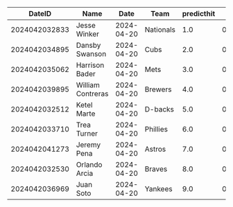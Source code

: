 DateID         |  Name               |  Date        |  Team       |  predicthit  |  predicthitproba     |  hitbool  |  Last7DaysAVG  |  Last15DaysAVG  |  Last30DaysAVG
---------------|---------------------|--------------|-------------|--------------|----------------------|-----------|----------------|-----------------|---------------
2024042032833  |  Jesse Winker       |  2024-04-20  |  Nationals  |  1.0         |  0.6172437966396861  |  False    |  0.318         |  0.318          |  0.345
2024042034895  |  Dansby Swanson     |  2024-04-20  |  Cubs       |  2.0         |  0.6171100828893836  |  False    |  0.269         |  0.235          |  0.254
2024042035062  |  Harrison Bader     |  2024-04-20  |  Mets       |  3.0         |  0.615743804046886   |  False    |  0.444         |  0.381          |  0.333
2024042039895  |  William Contreras  |  2024-04-20  |  Brewers    |  4.0         |  0.6149383186414801  |  False    |  0.375         |  0.396          |  0.361
2024042032512  |  Ketel Marte        |  2024-04-20  |  D-backs    |  5.0         |  0.6142408268466896  |  False    |  0.452         |  0.345          |  0.345
2024042033710  |  Trea Turner        |  2024-04-20  |  Phillies   |  6.0         |  0.6124040351716165  |  False    |  0.52          |  0.404          |  0.35
2024042041273  |  Jeremy Pena        |  2024-04-20  |  Astros     |  7.0         |  0.6089099773979886  |  False    |  0.375         |  0.328          |  0.349
2024042032530  |  Orlando Arcia      |  2024-04-20  |  Braves     |  8.0         |  0.6081892757402476  |  False    |  0.278         |  0.311          |  0.354
2024042036969  |  Juan Soto          |  2024-04-20  |  Yankees    |  9.0         |  0.6055254526375696  |  False    |  0.32          |  0.348          |  0.347
